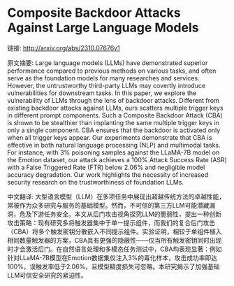 # Composite Backdoor Attacks Against Large Language Models

链接: http://arxiv.org/abs/2310.07676v1

原文摘要:
Large language models (LLMs) have demonstrated superior performance compared
to previous methods on various tasks, and often serve as the foundation models
for many researches and services. However, the untrustworthy third-party LLMs
may covertly introduce vulnerabilities for downstream tasks. In this paper, we
explore the vulnerability of LLMs through the lens of backdoor attacks.
Different from existing backdoor attacks against LLMs, ours scatters multiple
trigger keys in different prompt components. Such a Composite Backdoor Attack
(CBA) is shown to be stealthier than implanting the same multiple trigger keys
in only a single component. CBA ensures that the backdoor is activated only
when all trigger keys appear. Our experiments demonstrate that CBA is effective
in both natural language processing (NLP) and multimodal tasks. For instance,
with $3\%$ poisoning samples against the LLaMA-7B model on the Emotion dataset,
our attack achieves a $100\%$ Attack Success Rate (ASR) with a False Triggered
Rate (FTR) below $2.06\%$ and negligible model accuracy degradation. Our work
highlights the necessity of increased security research on the trustworthiness
of foundation LLMs.

中文翻译:
大型语言模型（LLM）在多项任务中展现出超越传统方法的卓越性能，常被作为众多研究与服务的基础模型。然而，不可信的第三方LLM可能潜藏漏洞，危及下游任务安全。本文从后门攻击视角探究LLM的脆弱性，提出一种创新攻击策略：现有研究多将触发器集中于单一提示组件，而我们的复合后门攻击（CBA）将多个触发密钥分散嵌入不同提示组件。实验证明，相较于单组件植入相同数量触发器的方案，CBA具有更强的隐蔽性——仅当所有触发密钥同时出现时才会激活后门。在自然语言处理和多模态任务测试中，CBA均表现显著：例如针对LLaMA-7B模型在Emotion数据集仅注入3%的毒化样本，攻击成功率即达100%，误触发率低于2.06%，且模型精度损失可忽略。本研究揭示了加强基础LLM可信安全研究的紧迫性。
